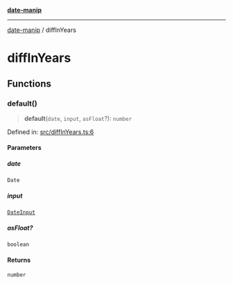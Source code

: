 [**date-manip**](index.md)

***

[date-manip](modules.md) / diffInYears

# diffInYears

## Functions

### default()

> **default**(`date`, `input`, `asFloat`?): `number`

Defined in: [src/diffInYears.ts:6](https://github.com/fengxinming/date-manip/blob/672f1dce8f57973c145b734bdf778535cf1bb983/src/diffInYears.ts#L6)

#### Parameters

##### date

`Date`

##### input

[`DateInput`](types.md#dateinput)

##### asFloat?

`boolean`

#### Returns

`number`
